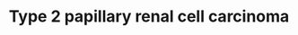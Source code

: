 ---
annotations:
- id: PW:0000013
  parent: disease pathway
  type: Pathway Ontology
  value: disease pathway
- id: DOID:4465
  parent: disease of cellular proliferation
  type: Disease Ontology
  value: papillary renal cell carcinoma
authors:
- Khanspers
- AlexanderPico
communities:
- CPTAC
description: Renal cell carcinoma (RCC), the most common form of kidney cancer in
  adults, is not a single disease but rather a collection of different tumor types
  driven by distinct genetic changes that arise within the same tissue. Papillary
  RCC represents 15 to 20 percent of RCC diagnoses and can manifest as an aggressive,
  solitary tumor or as multiple, slow-growing tumors. Papillary RCC itself has two
  main subtypes, type 1 and type 2, that are distinguished histologically. Little
  is currently known about the genetic basis of non-hereditary papillary RCC and patients
  receive treatment simply based on disease stage. If caught early, the disease can
  usually be cured surgically. From https://ccr.cancer.gov/news/article/understanding-papillary-renal-cell-carcinoma  Based
  on [http://www.genome.jp/kegg-bin/show_pathway?hsa05211 KEGG]
last-edited: 2019-09-05
organisms:
- Homo sapiens
redirect_from:
- /index.php/Pathway:WP4241
- /instance/WP4241
revision: null
schema-jsonld:
- '@context': https://schema.org/
  '@id': https://wikipathways.github.io/pathways/WP4241.html
  '@type': Dataset
  creator:
    '@type': Organization
    name: WikiPathways
  description: Renal cell carcinoma (RCC), the most common form of kidney cancer in
    adults, is not a single disease but rather a collection of different tumor types
    driven by distinct genetic changes that arise within the same tissue. Papillary
    RCC represents 15 to 20 percent of RCC diagnoses and can manifest as an aggressive,
    solitary tumor or as multiple, slow-growing tumors. Papillary RCC itself has two
    main subtypes, type 1 and type 2, that are distinguished histologically. Little
    is currently known about the genetic basis of non-hereditary papillary RCC and
    patients receive treatment simply based on disease stage. If caught early, the
    disease can usually be cured surgically. From https://ccr.cancer.gov/news/article/understanding-papillary-renal-cell-carcinoma  Based
    on [http://www.genome.jp/kegg-bin/show_pathway?hsa05211 KEGG]
  keywords:
  - ARNT
  - ARNT2
  - BIRC7
  - CADM2
  - CDKN1A
  - COL21A1
  - CREBBP
  - CTSK
  - CUL2
  - Citrate Cycle
  - DIAPH1
  - DVL2
  - EGLN1
  - EGLN2
  - EGLN3
  - ELOB
  - ELOC
  - EP300
  - EPAS1
  - FH
  - Fumarate
  - HIF1A
  - L-malate
  - PDGFB
  - PRCC
  - Pathway
  - RBX1
  - SETD2
  - SFPQ
  - SLC2A1
  - TFE3
  - TFEB
  - TGFA
  - TGFB1
  - TGFB2
  - TGFB3
  - 'TGFb Signaling '
  - VEGF Signaling
  - VEGFA
  - VHL
  - oxygen
  license: CC0
  name: Type 2 papillary renal cell carcinoma
seo: CreativeWork
title: Type 2 papillary renal cell carcinoma
wpid: WP4241
---
